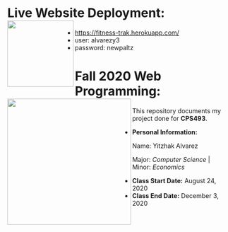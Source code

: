 # Live Website Deployment: <a href="https://fitness-trak.herokuapp.com/"><image align="left" width="150" height="150" src="https://github.com/yitzhakalvarez/FitnessTracker/blob/master/client/src/assets/weight.png"></a>
- https://fitness-trak.herokuapp.com/
- user: alvarezy3
- password: newpaltz


# Fall 2020 Web Programming: <a href="https://github.com/yitzhakalvarez/FitnessTracker"><img align="left" width="280" height="285" src="https://www.newpaltz.edu/media/identity/logos/newpaltzlogo.jpg"></a>

This repository documents my project done for **CPS493**.
- **Personal Information:**

Name: Yitzhak Alvarez

Major: *Computer Science* | Minor: *Economics*   
- **Class Start Date:** August 24, 2020
- **Class End Date:** December 3, 2020
